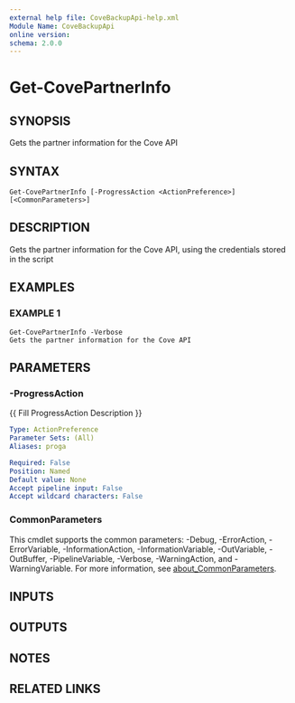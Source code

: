 ```yaml
---
external help file: CoveBackupApi-help.xml
Module Name: CoveBackupApi
online version:
schema: 2.0.0
---
```


# Get-CovePartnerInfo

## SYNOPSIS
Gets the partner information for the Cove API

## SYNTAX

```
Get-CovePartnerInfo [-ProgressAction <ActionPreference>] [<CommonParameters>]
```

## DESCRIPTION
Gets the partner information for the Cove API, using the credentials stored in the script

## EXAMPLES

### EXAMPLE 1
```
Get-CovePartnerInfo -Verbose
Gets the partner information for the Cove API
```

## PARAMETERS

### -ProgressAction
{{ Fill ProgressAction Description }}

```yaml
Type: ActionPreference
Parameter Sets: (All)
Aliases: proga

Required: False
Position: Named
Default value: None
Accept pipeline input: False
Accept wildcard characters: False
```

### CommonParameters
This cmdlet supports the common parameters: -Debug, -ErrorAction, -ErrorVariable, -InformationAction, -InformationVariable, -OutVariable, -OutBuffer, -PipelineVariable, -Verbose, -WarningAction, and -WarningVariable. For more information, see [about_CommonParameters](http://go.microsoft.com/fwlink/?LinkID=113216).

## INPUTS

## OUTPUTS

## NOTES

## RELATED LINKS
